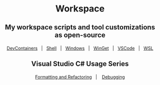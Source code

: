 <h1 align="center">
    <p>Workspace<p>
</h1>

<h2 align="center">
     <p>My workspace scripts and tool customizations as open-source<p>
</h2>


<div align="center">

&nbsp;&nbsp;&nbsp;[DevContainers](DevContainers/README.md)&nbsp;&nbsp;&nbsp;|&nbsp;&nbsp;&nbsp;[Shell](Shell%20Customization/PowerShell/README.md)&nbsp;&nbsp;&nbsp;|&nbsp;&nbsp;&nbsp;[Windows](Windows/README.md)&nbsp;&nbsp;&nbsp;|&nbsp;&nbsp;&nbsp;[WinGet](WinGet/README.md)&nbsp;&nbsp;&nbsp;|&nbsp;&nbsp;&nbsp;[VSCode](VSCode/README.md)&nbsp;&nbsp;&nbsp;|&nbsp;&nbsp;&nbsp;[WSL](WSL/README.md)&nbsp;&nbsp;&nbsp;

</div>


<h2 align="center">
     <p>Visual Studio C# Usage Series<p>
</h2>


<div align="center">

&nbsp;&nbsp;&nbsp;[Formatting and Refactoring](VisualStudio/1-refactoring.md)&nbsp;&nbsp;&nbsp;|
&nbsp;&nbsp;&nbsp;[Debugging](VisualStudio/2-debugging.md)&nbsp;&nbsp;&nbsp;
</div>